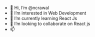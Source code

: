 - 👋 Hi, I’m @ncrawal
- 👀 I’m interested in Web Development
- 🌱 I’m currently learning React Js
- 💞️ I’m looking to collaborate on React js
- 📫 

<!---
ncrawal/ncrawal is a ✨ special ✨ repository because its `README.md` (this file) appears on your GitHub profile.
You can click the Preview link to take a look at your changes.
--->
